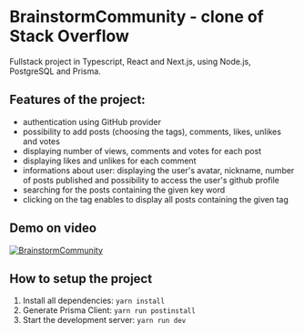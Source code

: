 # BrainstormCommunity - clone of Stack Overflow

Fullstack project in Typescript, React and Next.js, using Node.js, PostgreSQL and Prisma.

## Features of the project:

- authentication using GitHub provider
- possibility to add posts (choosing the tags), comments, likes, unlikes and votes
- displaying number of views, comments and votes for each post
- displaying likes and unlikes for each comment
- informations about user: displaying the user's avatar, nickname, number of posts published and possibility to access the user's github profile
- searching for the posts containing the given key word
- clicking on the tag enables to display all posts containing the given tag

## Demo on video

[![BrainstormCommunity](https://img.youtube.com/vi/JfIdcK-RUr0/0.jpg)](https://www.youtube.com/watch?v=JfIdcK-RUr0)

## How to setup the project

1. Install all dependencies: `yarn install`
2. Generate Prisma Client: `yarn run postinstall`
3. Start the development server: `yarn run dev`